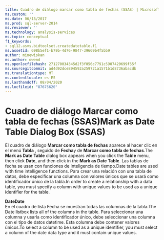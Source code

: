 ```yaml
---
title: Cuadro de diálogo marcar como tabla de fechas (SSAS) | Microsoft Docs
ms.custom: ''
ms.date: 06/13/2017
ms.prod: sql-server-2014
ms.reviewer: ''
ms.technology: analysis-services
ms.topic: conceptual
f1_keywords:
- sql12.asvs.bidtoolset.createdatetable.f1
ms.assetid: 698b5ef1-b79b-4d76-9847-39669b4f5bb9
author: minewiskan
ms.author: owend
ms.openlocfilehash: 271270034345d2f3f056c7791c5907429699f55f
ms.sourcegitcommit: ad4d92dce894592a259721a1571b1d8736abacdb
ms.translationtype: MT
ms.contentlocale: es-ES
ms.lasthandoff: 08/04/2020
ms.locfileid: "87675620"
---
```

# <a name="mark-as-date-table-dialog-box-ssas"></a><span data-ttu-id="647f1-102">Cuadro de diálogo Marcar como tabla de fechas (SSAS)</span><span class="sxs-lookup"><span data-stu-id="647f1-102">Mark as Date Table Dialog Box (SSAS)</span></span>
  <span data-ttu-id="647f1-103">El cuadro de diálogo **Marcar como tabla de fechas** aparece al hacer clic en el menú **Tabla** , seguido de **Fecha**y de **Marcar como tabla de fechas**.</span><span class="sxs-lookup"><span data-stu-id="647f1-103">The **Mark as Date Table** dialog box appears when you click the **Table** menu, then click **Date**, and then click in the **Mark as Date Table**.</span></span> <span data-ttu-id="647f1-104">Las tablas de fecha se usan con funciones de inteligencia de tiempo.</span><span class="sxs-lookup"><span data-stu-id="647f1-104">Date tables are used with time intelligence functions.</span></span> <span data-ttu-id="647f1-105">Para crear una relación con una tabla de datos, debe especificar una columna con valores únicos que se usará como identificador único de la tabla.</span><span class="sxs-lookup"><span data-stu-id="647f1-105">In order to create a relationship with a data table, you must specify a column with unique values to be used as a unique identifier for the table.</span></span>  
  
 <span data-ttu-id="647f1-106">**Date**</span><span class="sxs-lookup"><span data-stu-id="647f1-106">**Date**</span></span>  
 <span data-ttu-id="647f1-107">En el cuadro de lista Fecha se muestran todas las columnas de la tabla.</span><span class="sxs-lookup"><span data-stu-id="647f1-107">The Date listbox lists all of the columns in the table.</span></span> <span data-ttu-id="647f1-108">Para seleccionar una columna y usarla como identificador único, debe seleccionar una columna con el tipo de datos datetime. Esta columna debe contener valores únicos.</span><span class="sxs-lookup"><span data-stu-id="647f1-108">To select a column to be used as a unique identifier, you must select a column of the date data type and it must contain unique values.</span></span>  
  
  
